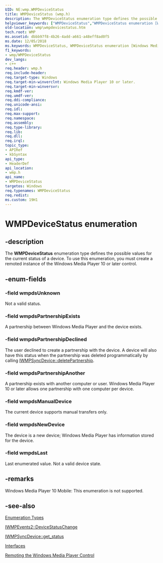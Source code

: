 ```yaml
---
UID: NE:wmp.WMPDeviceStatus
title: WMPDeviceStatus (wmp.h)
description: The WMPDeviceStatus enumeration type defines the possible values for the current status of a device. To use this enumeration, you must create a remoted instance of the Windows Media Player 10 or later control.
helpviewer_keywords: ["WMPDeviceStatus","WMPDeviceStatus enumeration [Windows Media Player]","wmp.wmpdevicestatus","wmp/WMPDeviceStatus","wmp/wmpdsLast","wmp/wmpdsManualDevice","wmp/wmpdsNewDevice","wmp/wmpdsPartnershipAnother","wmp/wmpdsPartnershipDeclined","wmp/wmpdsPartnershipExists","wmp/wmpdsUnknown","wmpdsLast","wmpdsManualDevice","wmpdsNewDevice","wmpdsPartnershipAnother","wmpdsPartnershipDeclined","wmpdsPartnershipExists","wmpdsUnknown"]
old-location: wmp\wmpdevicestatus.htm
tech.root: WMP
ms.assetid: dbbb97f8-4b26-4add-a661-a48eff8ad0f5
ms.date: 12/05/2018
ms.keywords: WMPDeviceStatus, WMPDeviceStatus enumeration [Windows Media Player], wmp.wmpdevicestatus, wmp/WMPDeviceStatus, wmp/wmpdsLast, wmp/wmpdsManualDevice, wmp/wmpdsNewDevice, wmp/wmpdsPartnershipAnother, wmp/wmpdsPartnershipDeclined, wmp/wmpdsPartnershipExists, wmp/wmpdsUnknown, wmpdsLast, wmpdsManualDevice, wmpdsNewDevice, wmpdsPartnershipAnother, wmpdsPartnershipDeclined, wmpdsPartnershipExists, wmpdsUnknown
f1_keywords:
- wmp/WMPDeviceStatus
dev_langs:
- c++
req.header: wmp.h
req.include-header: 
req.target-type: Windows
req.target-min-winverclnt: Windows Media Player 10 or later.
req.target-min-winversvr: 
req.kmdf-ver: 
req.umdf-ver: 
req.ddi-compliance: 
req.unicode-ansi: 
req.idl: 
req.max-support: 
req.namespace: 
req.assembly: 
req.type-library: 
req.lib: 
req.dll: 
req.irql: 
topic_type:
- APIRef
- kbSyntax
api_type:
- HeaderDef
api_location:
- wmp.h
api_name:
- WMPDeviceStatus
targetos: Windows
req.typenames: WMPDeviceStatus
req.redist: 
ms.custom: 19H1
---
```


# WMPDeviceStatus enumeration


## -description



The <b>WMPDeviceStatus</b> enumeration type defines the possible values for the current status of a device. To use this enumeration, you must create a remoted instance of the Windows Media Player 10 or later control.




## -enum-fields




### -field wmpdsUnknown

Not a valid status.


### -field wmpdsPartnershipExists

A partnership between Windows Media Player and the device exists.


### -field wmpdsPartnershipDeclined

The user declined to create a partnership with the device. A device will also have this status when the partnership was deleted programmatically by calling <a href="https://docs.microsoft.com/windows/desktop/api/wmp/nf-wmp-iwmpsyncdevice-deletepartnership">IWMPSyncDevice::deletePartnership</a>.


### -field wmpdsPartnershipAnother

A partnership exists with another computer or user. Windows Media Player 10 or later allows one partnership with one computer per device.


### -field wmpdsManualDevice

The current device supports manual transfers only.


### -field wmpdsNewDevice

The device is a new device; Windows Media Player has information stored for the device.


### -field wmpdsLast

Last enumerated value. Not a valid device state.


## -remarks



Windows Media Player 10 Mobile: This enumeration is not supported.




## -see-also




<a href="https://docs.microsoft.com/windows/desktop/WMP/enumeration-types">Enumeration Types</a>



<a href="https://docs.microsoft.com/windows/desktop/api/wmp/nf-wmp-iwmpevents2-devicestatuschange">IWMPEvents2::DeviceStatusChange</a>



<a href="https://docs.microsoft.com/windows/desktop/api/wmp/nf-wmp-iwmpsyncdevice-get_status">IWMPSyncDevice::get_status</a>



<a href="https://docs.microsoft.com/windows/desktop/WMP/interfaces">Interfaces</a>



<a href="https://docs.microsoft.com/windows/desktop/WMP/remoting-the-windows-media-player-control">Remoting the Windows Media Player Control</a>
 

 

